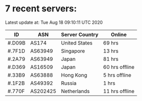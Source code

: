 # 7 recent servers:

Latest update at: Tue Aug 18 09:10:11 UTC 2020

| ID | ASN | Server Country | Online |
| -- | --- | -------------- | ------ |
| #.D09B | AS174 | United States | 69 hrs |
| #.7F1D | AS63949 | Singapore | 13 hrs |
| #.2A79 | AS63949 | Japan | 81 hrs |
| #.D369 | AS16509 | Japan | 60 hrs offline |
| #.33B9 | AS63888 | Hong Kong | 5 hrs offline |
| #.1F2B | AS49392 | Russia | 1 hrs |
| #.770F | AS202425 | Netherlands | 11 hrs offline |

